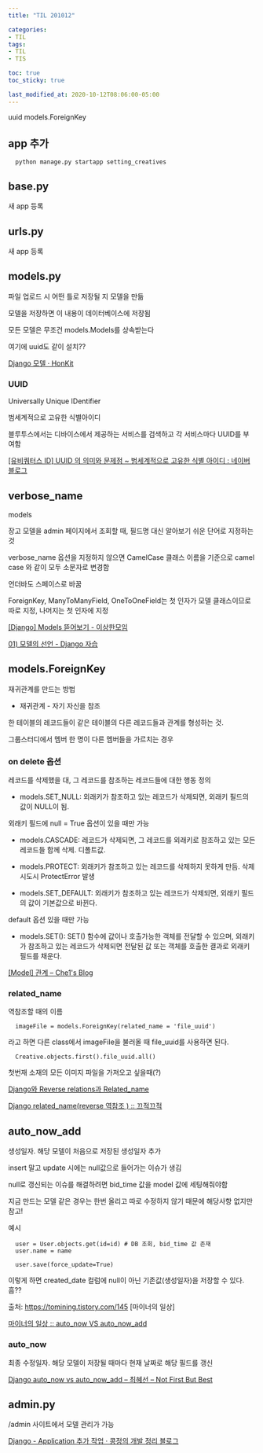 ```yaml
---
title: "TIL 201012"

categories:
- TIL
tags:
- TIL
- TIS

toc: true
toc_sticky: true

last_modified_at: 2020-10-12T08:06:00-05:00
---
```

uuid models.ForeignKey

## app 추가

      python manage.py startapp setting_creatives

## base.py

새 app 등록

## urls.py

새 app 등록

## models.py

파일 업로드 시 어떤 틀로 저장될 지 모델을 만듦

모델을 저장하면 이 내용이 데이터베이스에 저장됨

모든 모델은 무조건 models.Models를 상속받는다

여기에 uuid도 같이 설치??

[Django 모델 · HonKit](https://tutorial.djangogirls.org/ko/django_models/)

### UUID

Universally Unique IDentifier

범세계적으로 고유한 식별아이디

블루투스에서는 디바이스에서 제공하는 서비스를 검색하고 각 서비스마다 UUID를 부여함

[\[유비쿼터스 ID\] UUID 의 의미와 문제점 ~ 범세계적으로 고유한 식별 아이디 : 네이버 블로그](http://blog.naver.com/PostView.nhn?blogId=lszeelee&logNo=110100215980)

## verbose_name

models

장고 모델을 admin 페이지에서 조회할 때, 필드명 대신 알아보기 쉬운 단어로 지정하는 것

verbose_name 옵션을 지정하지 않으면 CamelCase 클래스 이름을 기준으로 camel case 와 같이 모두 소문자로 변경함

언더바도 스페이스로 바꿈

ForeignKey, ManyToManyField, OneToOneField는 첫 인자가 모델 클래스이므로 따로 지정, 나머지는 첫 인자에 지정

[\[Django\] Models 뜯어보기 - 이상한모임](http://blog.weirdx.io/post/28006)

[01) 모델의 선언 - Django 자습](https://wikidocs.net/6667#verbose_name)

## models.ForeignKey

재귀관계를 만드는 방법

* 재귀관계 - 자기 자신을 참조

한 테이블의 레코드들이 같은 테이블의 다른 레코드들과 관계를 형성하는 것.

그룹스터디에서 멤버 한 명이 다른 멤버들을 가르치는 경우

### on delete 옵션

레코드를 삭제했을 대, 그 레코드를 참조하는 레코드들에 대한 행동 정의

* models.SET_NULL: 외래키가 참조하고 있는 레코드가 삭제되면, 외래키 필드의 값이 NULL이 됨.
 
 외래키 필드에 null = True 옵션이 있을 때만 가능
 
* models.CASCADE: 레코드가 삭제되면, 그 레코드를 외래키로 참조하고 있는 모든 레코드들 함께 삭제. 디폴트값.
 
* models.PROTECT: 외래키가 참조하고 있는 레코드를 삭제하지 못하게 만듬. 삭제 시도시 ProtectError 발생
 
* models.SET_DEFAULT: 외래키가 참조하고 있는 레코드가 삭제되면, 외래키 필드의 값이 기본값으로 바뀐다. 
 
 default 옵션 있을 때만 가능

* models.SET(): SET() 함수에 값이나 호출가능한 객체를 전달할 수 있으며, 외래키가 참조하고 있는 레코드가 삭제되면 전달된 값 또는 객체를 호출한 결과로 외래키 필드를 채운다.

[\[Model\] 관계 – Che1's Blog](https://nachwon.github.io/django-relationship/)

### related_name 

역참조할 때의 이름

      imageFile = models.ForeignKey(related_name = 'file_uuid')
      
라고 하면 다른 class에서 imageFile을 불러올 때 file_uuid를 사용하면 된다.

      Creative.objects.first().file_uuid.all()
      
첫번재 소재의 모든 이미지 파일을 가져오고 싶을때(?)

[Django와 Reverse relations과 Related_name](https://velog.io/@brighten_the_way/Django%EC%99%80-Reverse-relations%EA%B3%BC-Relatedname)

[Django related_name(reverse 역참조 ) :: 끄적끄적](https://leemoney93.tistory.com/24)

## auto_now_add

생성일자. 해당 모델이 처음으로 저장된 생성일자 추가

insert 말고 update 시에는 null값으로 들어가는 이슈가 생김

null로 갱신되는 이슈를 해결하려면 bid_time 값을 model 값에 세팅해줘야함

지금 만드는 모델 같은 경우는 한번 올리고 따로 수정하지 않기 때문에 해당사항 없지만 참고!

예시

      user = User.objects.get(id=id) # DB 조회, bid_time 값 존재
      user.name = name

      user.save(force_update=True)

이렇게 하면 created_date 컬럼에 null이 아닌 기존값(생성일자)을 저장할 수 있다. 흠??

출처: https://tomining.tistory.com/145 [마이너의 일상]

[마이너의 일상 :: auto_now VS auto_now_add](https://tomining.tistory.com/145)

### auto_now

최종 수정일자. 해당 모델이 저장될 때마다 현재 날짜로 해당 필드를 갱신

[Django auto_now vs auto_now_add – 최혜선 – Not First But Best](https://hyesun03.github.io/2016/11/05/auto_now_add_diff/)

## admin.py 

/admin 사이트에서 모델 관리가 가능

[Django - Application 추가 작업 · 콩정의 개발 정리 블로그](https://jungeunlee95.github.io/django/2019/06/20/Django-Application-%EC%B6%94%EA%B0%80-%EC%9E%91%EC%97%85/)
